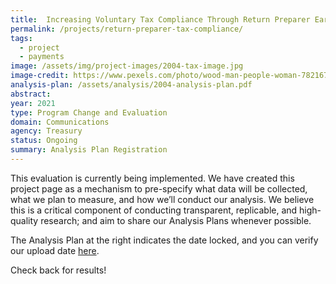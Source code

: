 ```yaml
---
title:  Increasing Voluntary Tax Compliance Through Return Preparer Early Intervention
permalink: /projects/return-preparer-tax-compliance/
tags: 
  - project 
  - payments 
image: /assets/img/project-images/2004-tax-image.jpg  
image-credit: https://www.pexels.com/photo/wood-man-people-woman-7821676/
analysis-plan: /assets/analysis/2004-analysis-plan.pdf
abstract: 
year: 2021  
type: Program Change and Evaluation
domain: Communications
agency: Treasury
status: Ongoing
summary: Analysis Plan Registration
---
```

This evaluation is currently being implemented. We have created this project page as a mechanism to pre-specify what data will be collected, what we plan to measure, and how we’ll conduct our analysis. We believe this is a critical component of conducting transparent, replicable, and high-quality research; and aim to share our Analysis Plans whenever possible.

The Analysis Plan at the right indicates the date locked, and you can verify our upload date <a href="https://github.com/gsa-oes/office-of-evaluation-sciences/commits/master/assets/analysis/2004-analysis-plan.pdf">here</a>. 

Check back for results!
